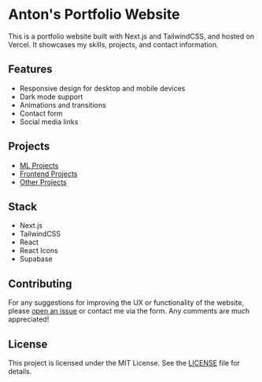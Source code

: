 # Anton's Portfolio Website

This is a portfolio website built with Next.js and TailwindCSS, and hosted on Vercel. It showcases my skills, projects, and contact information.

## Features

- Responsive design for desktop and mobile devices
- Dark mode support
- Animations and transitions
- Contact form
- Social media links


## Projects

- [ML Projects](https://anton-portfolio-20-commit-2-cosmos.vercel.app/projects/ml)
- [Frontend Projects](https://anton-portfolio-20-commit-2-cosmos.vercel.app/projects/frontend)
- [Other Projects](https://anton-portfolio-20-commit-2-cosmos.vercel.app/projects/other)

## Stack

- Next.js
- TailwindCSS
- React
- React Icons
- Supabase

## Contributing

For any suggestions for improving the UX or functionality of the website, please [open an issue](https://github.com/Commit2Cosmos/portfolio/issues) or contact me via the form. Any comments are much appreciated!

## License

This project is licensed under the MIT License. See the [LICENSE](LICENSE) file for details.